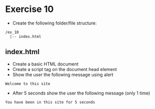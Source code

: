 # Exercise 10

- Create the following folder/file structure:

```
/ex_10
  |-- index.html
```

## index.html

- Create a basic HTML document
- Create a script tag on the document head element
- Show the user the following message using alert

```
Welcome to this site
```

- After 5 seconds show the user the following message (only 1 time)

```
You have been in this site for 5 seconds
```

